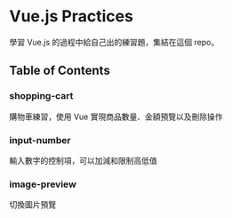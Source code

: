 
# Vue.js Practices

學習 Vue.js 的過程中給自己出的練習題，集結在這個 repo。

## Table of Contents

### shopping-cart

購物車練習，使用 Vue 實現商品數量、金額預覽以及刪除操作

### input-number

輸入數字的控制項，可以加減和限制高低值

### image-preview

切換圖片預覽
